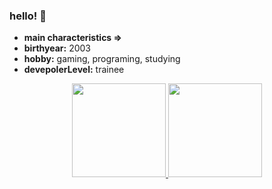 ### hello! 👋

- <b>main characteristics =></b>
- **birthyear:** 2003
- **hobby:** gaming, programing, studying 
- **devepolerLevel:** trainee

<div align="center">
  <a href="https://github.com/FabioMoraiss">
  <img height="150em" src="https://github-readme-stats.vercel.app/api?username=FabioMoraiss&show_icons=true&theme=dark&include_all_commits=true&count_private=true"/>
  <img height="150em" src="https://github-readme-stats.vercel.app/api/top-langs/?username=FabioMoraiss&layout=compact&langs_count=7&theme=dark"/>
</div> 


